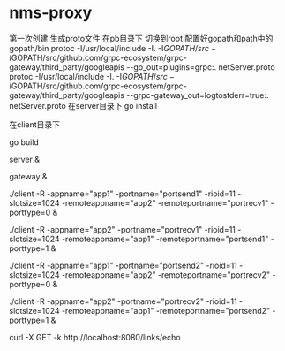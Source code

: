 # nms-proxy
					   
第一次创建
生成proto文件
在pb目录下
切换到root
配置好gopath和path中的gopath/bin
protoc -I/usr/local/include -I.   -I$GOPATH/src   -I$GOPATH/src/github.com/grpc-ecosystem/grpc-gateway/third_party/googleapis   --go_out=plugins=grpc:. netServer.proto
protoc -I/usr/local/include -I.   -I$GOPATH/src   -I$GOPATH/src/github.com/grpc-ecosystem/grpc-gateway/third_party/googleapis --grpc-gateway_out=logtostderr=true:. netServer.proto
在server目录下
go install 

在client目录下

go build


server &

gateway &

./client -R -appname="app1" -portname="portsend1" -rioid=11 -slotsize=1024 -remoteappname="app2" -remoteportname="portrecv1" -porttype=0 &


./client -R -appname="app2" -portname="portrecv1" -rioid=11 -slotsize=1024 -remoteappname="app1" -remoteportname="portsend1" -porttype=1 &


./client -R -appname="app1" -portname="portsend2" -rioid=11 -slotsize=1024 -remoteappname="app2" -remoteportname="portrecv2" -porttype=0 &


./client -R -appname="app2" -portname="portrecv2" -rioid=11 -slotsize=1024 -remoteappname="app1" -remoteportname="portsend2" -porttype=1 &

 
curl -X GET -k http://localhost:8080/links/echo 
